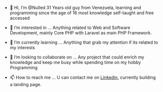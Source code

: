 - 👋 Hi, I’m @Nulled
    31 Years old guy from Venezuela, learning and programming since the age of 16 most knowledge self-taught and free accessed

- 👀 I’m interested in ...
    Anything related to Web and Software Development, mainly Core PHP with Laravel as main PHP Framework.
      
- 🌱 I’m currently learning ...
    Anything that grab my attention if its related to my interests
    
- 💞️ I’m looking to collaborate on ...
    Any project that could enrich my knowledge and keep me busy while spending time on my hobby Programming

- 📫 How to reach me ...
    U can contact me on <a href='https://www.linkedin.com/in/nulled-nelsoncabrera/'>Linkedin</a>, currently building a landing page.

<!---
Techscq/Techscq is a ✨ special ✨ repository because its `README.md` (this file) appears on your GitHub profile.
You can click the Preview link to take a look at your changes.
--->
